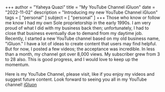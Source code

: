 +++
author = "Yaheya Quazi"
title = "My YouTube Channel iGluon"
date = "2022-11-02"
description = "Introducing my new YouTube Channel iGluon"
tags = [
"personal"
]
subject = [
"personal"
]
+++
Those who know or follow me know I had my own Sole proprietorship in the early 1990s. I am very proud of what I did with my business back then; unfortunately, I had to close that business eventually due to demand from my daytime job. Recently, I started a new YouTube channel based on my old business name, "iGluon." I have a lot of ideas to create content that users may find helpful. But for now, I posted a few videos; the acceptance was incredible. In less than a month, my channel got over 8,000 views. My subscriber grew from 3 to 28 also. This is good progress, and I would love to keep up the momentum.

Here is my YouTube Channel, please visit, like if you enjoy my videos and suggest future content. Look forward to seeing you all in my YouTube channel! [iGluon](https://www.youtube.com/@igluon2022)

